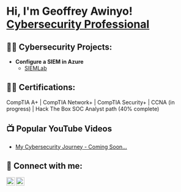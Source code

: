 <h1>Hi, I'm Geoffrey Awinyo! <br/><a href="https://www.linkedin.com/in/geoffreyawinyo/">Cybersecurity Professional</a></h1>

<h2>👨‍💻 Cybersecurity Projects:</h2>

- <b>Configure a SIEM in Azure</b>
  - [SIEMLab](https://github.com/GeoffreyAwinyoSecOps/SIEMLab)

<h2>👨‍💻 Certifications:</h2>

CompTIA A+ | CompTIA Network+ | CompTIA Security+ | CCNA (in progress) | Hack The Box SOC Analyst path (40% complete)

<h2>📺 Popular YouTube Videos</h2>

- [My Cybersecurity Journey - Coming Soon...](https://www.youtube.com/)

<h2> 🤳 Connect with me:</h2>

[<img align="left" alt="JoshMadakor | YouTube" width="22px" src="https://cdn.jsdelivr.net/npm/simple-icons@v3/icons/youtube.svg" />][youtube]
[<img align="left" alt="JoshMadakor | LinkedIn" width="22px" src="https://cdn.jsdelivr.net/npm/simple-icons@v3/icons/linkedin.svg" />][linkedin]


[youtube]: https://www.youtube.com
[linkedin]: https://linkedin.com/in/geoffreyawinyo

<!--
**joshmadakor1/joshmadakor1** is a ✨ _special_ ✨ repository because its `README.md` (this file) appears on your GitHub profile.

Here are some ideas to get you started:

- 🔭 I’m currently working on ...
- 🌱 I’m currently learning ...
- 👯 I’m looking to collaborate on ...
- 🤔 I’m looking for help with ...
- 💬 Ask me about ...
- 📫 How to reach me: ...
- 😄 Pronouns: ...
- ⚡ Fun fact: ...
-->
